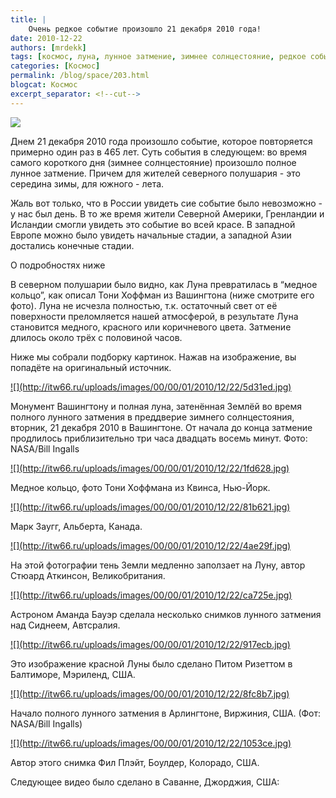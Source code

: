 ```yaml
---
title: |
    Очень редкое событие произошло 21 декабря 2010 года!
date: 2010-12-22
authors: [mrdekk]
tags: [космос, луна, лунное затмение, зимнее солнцестояние, редкое событие, полное затмение]
categories: [Космос]
permalink: /blog/space/203.html
blogcat: Космос
excerpt_separator: <!--cut-->
---
```



![](http://itw66.ru/uploads/images/00/00/01/2010/12/22/a1ae4e.jpg)


Днем 21 декабря 2010 года произошло событие, которое повторяется примерно один раз в 465 лет. Суть события в следующем: во время самого короткого дня (зимнее солнцестояние) произошло полное лунное затмение. Причем для жителей северного полушария - это середина зимы, для южного - лета.

Жаль вот только, что в России увидеть сие событие было невозможно - у нас был день. В то же время жители Северной Америки, Гренландии и Исландии смогли увидеть это событие во всей красе. В западной Европе можно было увидеть начальные стадии, а западной Азии достались конечные стадии.

О подробностях ниже

<!--cut-->


В северном полушарии было видно, как Луна превратилась в “медное кольцо”, как описал Тони Хоффман из Вашингтона (ниже смотрите его фото).  Луна не исчезла полностью, т.к. остаточный свет от её поверхности преломляется нашей атмосферой, в результате Луна становится медного, красного или коричневого цвета.  Затмение длилось около трёх с половиной часов. 

Ниже мы собрали подборку картинок. Нажав на изображение, вы попадёте на оригинальный источник.

<a href="http://www.flickr.com/photos/nasahqphoto/5279396149/">
![](http://itw66.ru/uploads/images/00/00/01/2010/12/22/5d31ed.jpg)
</a>

Монумент Вашингтону и полная луна, затенённая Землёй во время полного лунного затмения в преддверие зимнего солнцестояния, вторник, 21 декабря 2010 в Вашингтоне. От начала до конца затмение продлилось приблизительно три часа двадцать восемь минут. Фото: NASA/Bill Ingalls

<a href="http://twitpic.com/3i1ov2">
![](http://itw66.ru/uploads/images/00/00/01/2010/12/22/1fd628.jpg)
</a>

Медное кольцо, фото Тони Хоффмана из Квинса, Нью-Йорк.

<a href="http://twitpic.com/3i0c1y">
![](http://itw66.ru/uploads/images/00/00/01/2010/12/22/81b621.jpg)
</a>

Марк Заугг, Альберта, Канада.

<a href="http://twitpic.com/3i0m2j">
![](http://itw66.ru/uploads/images/00/00/01/2010/12/22/4ae29f.jpg)
</a>

На этой фотографии тень Земли медленно заползает на Луну, автор Стюард Аткинсон, Великобритания.

<a href="http://amandabauer.blogspot.com/2010/12/eclipsed-moon-rising.html">
![](http://itw66.ru/uploads/images/00/00/01/2010/12/22/ca725e.jpg)
</a>

Астроном Аманда Бауэр сделала несколько снимков лунного затмения над Сиднеем, Автсралия.

<a href="http://www.flickr.com/photos/11866475@N05/5279240517">
![](http://itw66.ru/uploads/images/00/00/01/2010/12/22/917ecb.jpg)
</a>

Это изображение красной Луны было сделано Питом Ризеттом в Балтиморе, Мэриленд, США.

<a href="http://www.flickr.com/photos/nasahqphoto/5279783108/sizes/z/in/photostream/">
![](http://itw66.ru/uploads/images/00/00/01/2010/12/22/8fc8b7.jpg)
</a>

Начало полного лунного затмения в Арлингтоне, Виржиния, США. (Фот: NASA/Bill Ingalls)

<a href="http://yfrog.com/h7uealj">
![](http://itw66.ru/uploads/images/00/00/01/2010/12/22/1053ce.jpg)
</a>

Автор этого снимка Фил Плэйт, Боулдер, Колорадо, США.

Следующее видео было сделано в Саванне, Джорджия, США:

<object width="640" height="390"><param name="movie" value="http://www.youtube.com/v/bAw6SpcGwf0&hl=ru_RU&feature=player_embedded&version=3"></param><param name="allowFullScreen" value="true"></param><param name="allowScriptAccess" value="always"></param><embed src="http://www.youtube.com/v/bAw6SpcGwf0&hl=ru_RU&feature=player_embedded&version=3" type="application/x-shockwave-flash" allowfullscreen="true" allowScriptAccess="always" width="640" height="390"></embed></object>
